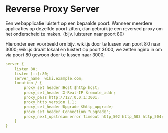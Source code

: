 <!-- TITLE: Nginx -->
<!-- SUBTITLE: NGINX is a free, open-source, high-performance HTTP server and reverse proxy, as well as an IMAP/POP3 proxy server. NGINX is known for its high performance, stability, rich feature set, simple configuration, and low resource consumption -->

# Reverse Proxy Server
Een webapplicatie luistert op een bepaalde poort. Wanneer meerdere applicaties op dezelfde poort zitten, dan gebruik je een reversed proxy om het onderscheid te maken. (bijv. luisteren naar poort 80)

Hieronder een voorbeeld om bijv. wiki.js door te lussen van poort 80 naar 3000; wiki.js draait lokaal en luistert op poort 3000, we zetten nginx in om via poort 80 gewoon door te lussen naar 3000;

```yaml
server {
    listen 80;
    listen [::]:80;
    server_name  wiki.example.com;
    location / {
        proxy_set_header Host $http_host;
        proxy_set_header X-Real-IP $remote_addr;
        proxy_pass http://127.0.0.1:3001;
        proxy_http_version 1.1;
        proxy_set_header Upgrade $http_upgrade;
        proxy_set_header Connection "upgrade";
        proxy_next_upstream error timeout http_502 http_503 http_504;
    }
}
```
